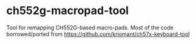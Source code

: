 # ch552g-macropad-tool
Tool for remapping CH552G-based macro-pads. Most of the code borrowed/ported from https://github.com/kriomant/ch57x-keyboard-tool
